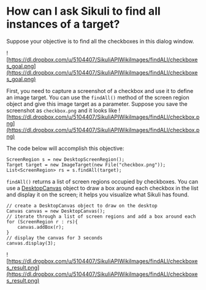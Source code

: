 # How can I ask Sikuli to find all instances of a target? #

Suppose your objective is to find all the checkboxes in this dialog window.

![https://dl.dropbox.com/u/5104407/SikuliAPIWikiImages/findALl/checkboxes_goal.png](https://dl.dropbox.com/u/5104407/SikuliAPIWikiImages/findALl/checkboxes_goal.png)

First, you need to capture a screenshot of a checkbox and use it to define an image target. You can use the `findAll()` method of the screen region object and give this image target as a parameter.  Suppose you save the screenshot as `checkbox.png` and it looks like
![https://dl.dropbox.com/u/5104407/SikuliAPIWikiImages/findALl/checkbox.png](https://dl.dropbox.com/u/5104407/SikuliAPIWikiImages/findALl/checkbox.png)

The code below will accomplish this objective:
```
ScreenRegion s = new DesktopScreenRegion();		
Target target = new ImageTarget(new File("checkbox.png")); 
List<ScreenRegion> rs = s.findAll(target);
```
`findAll()` returns a list of screen regions occupied by checkboxes. You can use a [DesktopCanvas](Canvas.md) object to draw a box around each checkbox in the list and display it on the screen; it helps you visualize what Sikuli has found.

```
// create a DesktopCanvas object to draw on the desktop
Canvas canvas = new DesktopCanvas();
// iterate through a list of screen regions and add a box around each
for (ScreenRegion r : rs){
	canvas.addBox(r);
}
// display the canvas for 3 seconds
canvas.display(3);
```
![https://dl.dropbox.com/u/5104407/SikuliAPIWikiImages/findALl/checkboxes_result.png](https://dl.dropbox.com/u/5104407/SikuliAPIWikiImages/findALl/checkboxes_result.png)